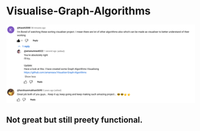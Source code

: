 # Visualise-Graph-Algorithms
![ss](/asset/Screenshot_2024-05-14_14-24-27.jpg)

## Not great but still preety functional.
